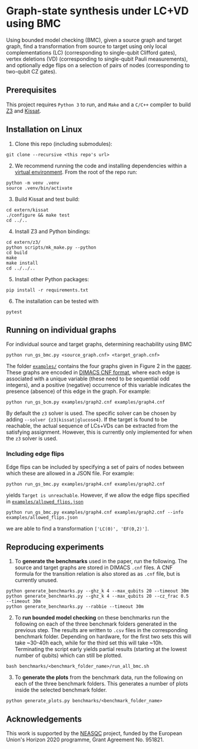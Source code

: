 # Graph-state synthesis under LC+VD using BMC
Using bounded model checking (BMC), given a source graph and target graph, find a transformation from source to target using only local complementations (LC) (corresponding to single-qubit Clifford gates), vertex deletions (VD) (corresponding to single-qubit Pauli measurements), and optionally edge flips on a selection of pairs of nodes (corresponding to two-qubit CZ gates).

## Prerequisites
This project requires `Python 3` to run, and `Make` and a `C/C++` compiler to build [Z3](https://github.com/Z3Prover/z3) and [Kissat](https://github.com/arminbiere/kissat).


## Installation on Linux
1. Clone this repo (including submodules):
```shell
git clone --recursive <this repo's url>
```

2. We recommend running the code and installing dependencies within a [virtual environment](https://docs.python.org/3/tutorial/venv.html). From the root of the repo run:
```shell
python -m venv .venv
source .venv/bin/activate
```

3. Build Kissat and test build:
```shell
cd extern/kissat
./configure && make test
cd ../..
```


4. Install Z3 and Python bindings:
```shell
cd extern/z3/
python scripts/mk_make.py --python
cd build
make
make install
cd ../../..
```

5. Install other Python packages:
```shell
pip install -r requirements.txt
```

6. The installation can be tested with
```shell
pytest
```

## Running on individual graphs

For individual source and target graphs, determining reachability using BMC 
```shell
python run_gs_bmc.py <source_graph.cnf> <target_graph.cnf>
```

The folder [`examples/`](examples/) contains the four graphs given in Figure 2 in the [paper](https://arxiv.org/pdf/2309.03593.pdf). These graphs are encoded in [DIMACS CNF format](https://jix.github.io/varisat/manual/0.2.0/formats/dimacs.html), where each edge is associated with a unique variable (these need to be sequential odd integers), and a positive (negative) occurrence of this variable indicates the presence (absence) of this edge in the graph.
For example:

```shell
python run_gs_bcm.py examples/graph2.cnf examples/graph4.cnf
```

By default the `z3` solver is used. The specific solver can be chosen by adding `--solver {z3|kissat|glucose4}`. If the target is found to be reachable, the actual sequence of LCs+VDs can be extracted from the satisfying assignment. However, this is currently only implemented for when the `z3` solver is used.


### Including edge flips

Edge flips can be included by specifying a set of pairs of nodes between which these are allowed in a JSON file. 
For example:

```shell
python run_gs_bmc.py examples/graph4.cnf examples/graph2.cnf
```
yields `Target is unreachable`. However, if we allow the edge flips specified in [`examples/allowed_flips.json`](examples/allowed_flips.json)
```shell
python run_gs_bmc.py examples/graph4.cnf examples/graph2.cnf --info examples/allowed_flips.json
```
we are able to find a transformation `['LC(0)', 'EF(0,2)']`.




## Reproducing experiments
1. To **generate the benchmarks** used in the paper, run the following. The source and target graphs are stored in DIMACS `.cnf` files. A CNF formula for the transition relation is also stored as as `.cnf` file, but is currently unused.
```shell
python generate_benchmarks.py --ghz_k 4 --max_qubits 20 --timeout 30m
python generate_benchmarks.py --ghz_k 4 --max_qubits 20 --cz_frac 0.5 --timeout 30m
python generate_benchmarks.py --rabbie --timeout 30m
```

2. To **run bounded model checking** on these benchmarks run the following on each of the three benchmark folders generated in the previous step. The results are written to `.csv` files in the corresponding benchmark folder. Depending on hardware, for the first two sets this will take ~30-40h each, while for the third set this will take ~10h. Terminating the script early yields partial results (starting at the lowest number of qubits) which can still be plotted.
```shell
bash benchmarks/<benchmark_folder_name>/run_all_bmc.sh
```

3. To **generate the plots** from the benchmark data, run the following on each of the three benchmark folders. This generates a number of plots inside the selected benchmark folder.
```
python generate_plots.py benchmarks/<benchmark_folder_name>
```


## Acknowledgements
This work is supported by the [NEASQC](https://cordis.europa.eu/project/id/951821) project, funded by the European Union's Horizon 2020 programme, Grant Agreement No. 951821.
